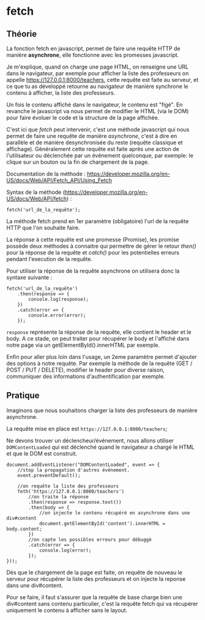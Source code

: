 # fetch

## Théorie
La fonction fetch en javascript, permet de faire une requête HTTP de manière **asynchrone**,
elle fonctionne avec les promesses javascript.

Je m'explique, quand on charge une page HTML, on renseigne une URL dans le navigateur, par exemple pour afficher
la liste des professeurs on appelle https://127.0.0.1:8000/teachers, cette requête est faite au serveur, et ce que tu as développé
retourne au navigateur de manière synchrone le contenu à afficher, la liste des professeurs.

Un fois le contenu affiché dans le navigateur, le contenu est "figé". En revanche le javascript va nous permet de 
modifier le HTML (via le DOM) pour faire évoluer le code et la structure de la page affichée.

C'est ici que *fetch* peut intervenir, c'est une méthode javascript qui nous permet de faire une requête de manière *asynchrone*,
c'est à dire en parallèle et de manière desynchronisée du reste (requête classique et affichage).
Généralement cette requête est faite après une action de l'utilisateur ou déclenchée par un événement quelconque, 
par exemple: le clique sur un bouton ou la fin de chargement de la page.

Documentation de la méthode : https://developer.mozilla.org/en-US/docs/Web/API/Fetch_API/Using_Fetch

Syntax de la méthode (https://developer.mozilla.org/en-US/docs/Web/API/fetch) : 

    fetch('url_de_la_requête');

La méthode fetch prend en 1er paramètre (obligatoire) l'url de la requête HTTP que l'on souhaite faire.

La réponse à cette requête est une promesse (Promise), les promise possède deux méthodes à connaitre qui permettre 
de gérer le retour *then()* pour la réponse de la requête et *catch()* pour les potentielles erreurs pendant l'execution 
de la requête.

Pour utiliser la réponse de la requête asynchrone on utilisera donc la syntaxe suivante :

    fetch('url_de_la_requête')
        .then(response => {
            console.log(response);
        })
        .catch(error => {
            console.error(error);
        });

`response` représente la réponse de la requête, elle contient le header et le body.
A ce stade, on peut traiter pour récupérer le body et l'affiché dans notre page via un getElementById().innerHTML par exemple.

Enfin pour aller plus loin dans l'usage, un 2eme paramètre permet d'ajouter des options à notre requête.
Par exemple la méthode de la requête (GET / POST / PUT / DELETE), modifier le header pour diverse raison, communiquer des informations d'authentification par exemple.

## Pratique

Imaginons que nous souhaitons charger la liste des professeurs de manière asynchrone.

La requête mise en place est `https://127.0.0.1:8000/teachers`;

Ne devons trouver un déclencheur/événement, nous allons utiliser `DOMContentLoaded` qui est déclenché quand le navigateur a
chargé le HTML et que le DOM est construit.

    document.addEventListener("DOMContentLoaded", event => {
        //stop la propagation d'autres événement.
        event.preventDefault();

        //on requête la liste des professeurs
        feth('https://127.0.0.1:8000/teachers')
            //on traite la réponse
            .then(response => response.text())
            .then(body => { 
                //on injecte le contenu récupéré en asynchrone dans une div#content
                document.getElementById('content').innerHTML = body.content;
            })
            //on capte les possibles erreurs pour débuggé
            .catch(error => {
                console.log(error);
            });
    }));

Dès que le chargement de la page est faite, on requête de nouveau le serveur pour récupérer la liste des professeurs et on injecte la reponse dans une div#content.

Pour se faire, il faut s'assurer que la requête de base charge bien une div#content sans contenu particulier, c'est la requête fetch
qui va récupérer uniquement le contenu à afficher sans le layout.

